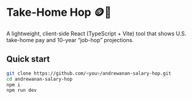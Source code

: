 # Take-Home Hop 🪙💸

A lightweight, client-side React (TypeScript + Vite) tool that shows U.S. take-home pay and 10-year “job-hop” projections.

## Quick start

```bash
git clone https://github.com/<you>/andrewanan-salary-hop.git
cd andrewanan-salary-hop
npm i
npm run dev
